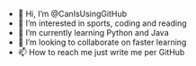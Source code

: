 - 👋 Hi, I’m @CanIsUsingGitHub
- 👀 I’m interested in sports, coding and reading
- 🌱 I’m currently learning Python and Java
- 💞️ I’m looking to collaborate on faster learning
- 📫 How to reach me just write me per GitHub
